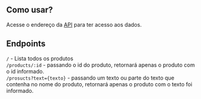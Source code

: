 ## Como usar?

Acesse o endereço da [API](https://api-products.now.sh) para ter acesso aos dados.

## Endpoints

`/` - Lista todos os produtos
<br>
`/products/:id` - passando o id do produto, retornará apenas o produto com o id informado.
<br>
`/prosucts?text={texto}` - passando um texto ou parte do texto que contenha no nome do produto, retornará apenas o produto com o texto foi informado.
<br>
